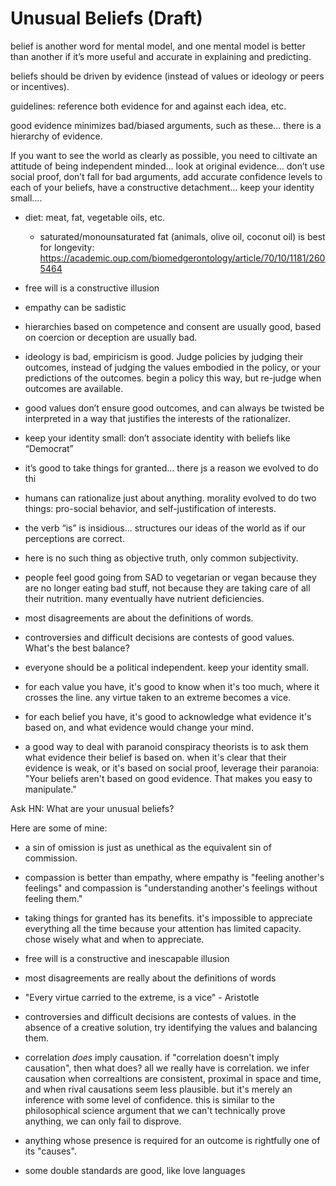 
# Unusual Beliefs (Draft)

belief is another word for mental model, and one mental model is better than another if it’s more useful and accurate in explaining and predicting.

beliefs should be driven by evidence (instead of values or ideology or peers or incentives).

guidelines: reference both evidence for and against each idea, etc.

good evidence minimizes bad/biased arguments, such as these… there is a hierarchy of evidence.

If you want to see the world as clearly as possible, you need to ciltivate an attitude of being independent minded… look at original evidence… don’t use social proof, don’t fall for bad arguments, add accurate confidence levels to each of your beliefs, have a constructive detachment… keep your identity small….

- diet: meat, fat, vegetable oils, etc.
  - saturated/monounsaturated fat (animals, olive oil, coconut oil) is best for longevity: https://academic.oup.com/biomedgerontology/article/70/10/1181/2605464
- free will is a constructive illusion
- empathy can be sadistic
- hierarchies based on competence and consent are usually good, based on coercion or deception are usually bad.
- ideology is bad, empiricism is good. Judge policies by judging their outcomes, instead of judging the values embodied in the policy, or your predictions of the outcomes. begin a policy this way, but re-judge when outcomes are available.
- good values don’t ensure good outcomes, and can always be twisted be interpreted in a way that justifies the interests of the rationalizer.
- keep your identity small: don’t associate identity with beliefs like “Democrat”
- it’s good to take things for granted… there js a reason we evolved to do thi
- humans can rationalize just about anything. morality evolved to do two things: pro-social behavior, and self-justification of interests.
- the verb “is” is insidious… structures our ideas of the world as if our perceptions are correct.
- here is no such thing as objective truth, only common subjectivity.
- people feel good going from SAD to vegetarian or vegan because they are no longer eating bad stuff, not because they are taking care of all their nutrition. many eventually have nutrient deficiencies.
- most disagreements are about the definitions of words.
- controversies and difficult decisions are contests of good values. What's the best balance?
- everyone should be a political independent. keep your identity small.

- for each value you have, it's good to know when it's too much, where it crosses the line. any virtue taken to an extreme becomes a vice.
- for each belief you have, it's good to acknowledge what evidence it's based on, and what evidence would change your mind.
- a good way to deal with paranoid conspiracy theorists is to ask them what evidence their belief is based on. when it's clear that their evidence is weak, or it's based on social proof, leverage their paranoia: "Your beliefs aren't based on good evidence. That makes you easy to manipulate."



Ask HN: What are your unusual beliefs?

Here are some of mine:

- a sin of omission is just as unethical as the equivalent sin of commission.

- compassion is better than empathy, where empathy is "feeling another's feelings" and compassion is "understanding another's feelings without feeling them."

- taking things for granted has its benefits. it's impossible to appreciate everything all the time because your attention has limited capacity. chose wisely what and when to appreciate.

- free will is a constructive and inescapable illusion

- most disagreements are really about the definitions of words

- "Every virtue carried to the extreme, is a vice" - Aristotle

- controversies and difficult decisions are contests of values. in the absence of a creative solution, try identifying the values and balancing them.

- correlation *does* imply causation. if "correlation doesn't imply causation", then what does? all we really have is correlation. we infer causation when correaltions are consistent, proximal in space and time, and when rival causations seem less plausible. but it's merely an inference with some level of confidence. this is similar to the philosophical science argument that we can't technically prove anything, we can only fail to disprove.

- anything whose presence is required for an outcome is rightfully one of its "causes".

- some double standards are good, like love languages

